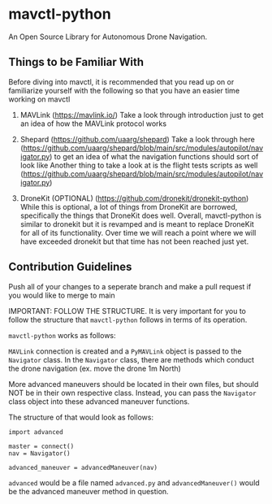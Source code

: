 # mavctl-python

An Open Source Library for Autonomous Drone Navigation.

## Things to be Familiar With

Before diving into mavctl, it is recommended that you read up on or familiarize yourself with the following so that you have an easier time working on mavctl

1. MAVLink (https://mavlink.io/)
Take a look through introduction just to get an idea of how the MAVLink protocol works

2. Shepard (https://github.com/uaarg/shepard)
Take a look through here (https://github.com/uaarg/shepard/blob/main/src/modules/autopilot/navigator.py) to get an idea of what the navigation functions should sort of look like
Another thing to take a look at is the flight tests scripts as well (https://github.com/uaarg/shepard/blob/main/src/modules/autopilot/navigator.py)

3. DroneKit (OPTIONAL) (https://github.com/dronekit/dronekit-python)
While this is optional, a lot of things from DroneKit are borrowed, specifically the things that DroneKit does well. 
Overall, mavctl-python is similar to dronekit but it is revamped and is meant to replace DroneKit for all of its functionality.
Over time we will reach a point where we will have exceeded dronekit but that time has not been reached just yet.

## Contribution Guidelines

Push all of your changes to a seperate branch and make a pull request if you would like to merge to main

IMPORTANT: FOLLOW THE STRUCTURE.
It is very important for you to follow the structure that `mavctl-python` follows in terms of its operation.

`mavctl-python` works as follows:

`MAVLink` connection is created and a `PyMAVLink` object is passed to the `Navigator` class.
In the `Navigator` class, there are methods which conduct the drone navigation (ex. move the drone 1m North)

More advanced maneuvers should be located in their own files, but should NOT be in their own respective class. 
Instead, you can pass the `Navigator` class object into these advanced maneuver functions.

The structure of that would look as follows:

```
import advanced

master = connect()
nav = Navigator()

advanced_maneuver = advancedManeuver(nav)
```

`advanced` would be a file named `advanced.py` and `advancedManeuver()` would be the advanced maneuver method in question.


